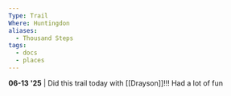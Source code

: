 ```yaml
---
Type: Trail
Where: Huntingdon
aliases:
  - Thousand Steps
tags:
  - docs
  - places
---
```

**06-13 '25** | Did this trail today with [[Drayson]]!!! Had a lot of fun